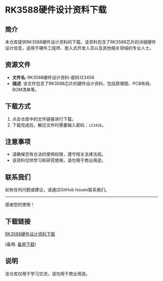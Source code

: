 # RK3588硬件设计资料下载

## 简介
本仓库提供RK3588硬件设计资料的下载。该资料包含了RK3588芯片的详细硬件设计信息，适用于硬件工程师、嵌入式开发人员以及其他相关领域的专业人士。

## 资源文件
- **文件名**: RK3588硬件设计资料-密码123456
- **描述**: 该文件包含了RK3588芯片的硬件设计资料，包括原理图、PCB布局、BOM清单等。

## 下载方式
1. 点击仓库中的文件链接进行下载。
2. 下载完成后，解压文件时需要输入密码：`123456`。

## 注意事项
- 请确保您有合法的使用权限，遵守相关法律法规。
- 该资料仅供学习和研究使用，请勿用于商业用途。

## 联系我们
如有任何问题或建议，请通过GitHub Issues联系我们。

---

感谢您的使用！

## 下载链接
[RK3588硬件设计资料下载](https://pan.quark.cn/s/523e260875c0) 

(备用: [备用下载](https://pan.baidu.com/s/1vntcdX5EJ1UOjowa-ANzTw?pwd=1234))

## 说明

该仓库仅用于学习交流，请勿用于商业用途。
